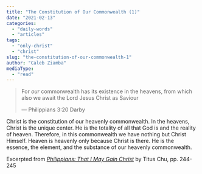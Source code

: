 ```yaml
---
title: "The Constitution of Our Commonwealth (1)"
date: "2021-02-13"
categories: 
  - "daily-words"
  - "articles"
tags: 
  - "only-christ"
  - "christ"
slug: "the-constitution-of-our-commonwealth-1"
author: "Caleb Ziamba"
mediaType: 
  - "read"
---
```


> For _our_ commonwealth has its existence in the heavens, from which also we await the Lord Jesus Christ as Saviour
> 
> — Philippians 3:20 Darby

Christ is the constitution of our heavenly commonwealth. In the heavens, Christ is the unique center. He is the totality of all that God is and the reality of heaven. Therefore, in this commonwealth we have nothing but Christ Himself. Heaven is heavenly only because Christ is there. He is the essence, the element, and the substance of our heavenly commonwealth.

Excerpted from _[Philippians: That I May Gain Christ](https://www.asweetsavor.org/book-philippians/)_ by Titus Chu, pp. 244-245
